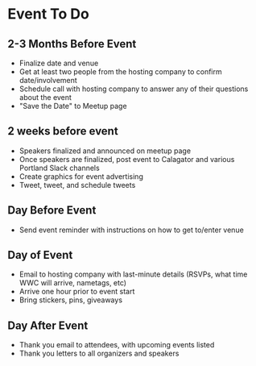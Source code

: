 # Event To Do

## 2-3 Months Before Event
- Finalize date and venue
- Get at least two people from the hosting company to confirm date/involvement
- Schedule call with hosting company to answer any of their questions about the event
- "Save the Date" to Meetup page

## 2 weeks before event
- Speakers finalized and announced on meetup page
- Once speakers are finalized, post event to Calagator and various Portland Slack channels
- Create graphics for event advertising
- Tweet, tweet, and schedule tweets

## Day Before Event
- Send event reminder with instructions on how to get to/enter venue

## Day of Event
- Email to hosting company with last-minute details (RSVPs, what time WWC will arrive, nametags, etc)
- Arrive one hour prior to event start
- Bring stickers, pins, giveaways

## Day After Event
- Thank you email to attendees, with upcoming events listed
- Thank you letters to all organizers and speakers
